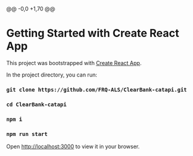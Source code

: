 @@ -0,0 +1,70 @@
# Getting Started with Create React App

This project was bootstrapped with [Create React App](https://github.com/facebook/create-react-app).



In the project directory, you can run:
### `git clone https://github.com/FRQ-ALS/ClearBank-catapi.git`
### `cd ClearBank-catapi`
### `npm i`

### `npm run start`

Open [http://localhost:3000](http://localhost:3000) to view it in your browser.





